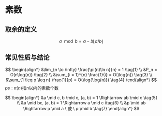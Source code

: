 # 素数

## 取余的定义
$$
a \mod b = a - b\lfloor a/b \rfloor
$$

## 常见性质与结论
$$
\begin{align*}
&\lim_{n \to \infty} \frac{\pi(n)\ln n}{n} = 1 \tag{1} \\
&P_n = O(n\log{n}) \tag{2} \\
&\sum_{i = 1}^{n} \frac{1}{i} = O(\log{n}) \tag{3} \\
&\sum_{1 \leq p \leq n} \frac{1}{p} = O(\log{\log{n}}) \tag{4} 
\end{align*}
$$
$ps: \pi(n)$指$n$以内的素数个数

$$
\begin{align*}
&a \mid c, b \mid c, (a, b) = 1 \Rightarrow ab \mid c \tag{5} \\
&a \mid bc, (a, b) = 1 \Rightarrow a \mid c \tag{6} \\
&p \mid ab \Rightarrow p \mid a  \ 或 \ p \mid b \tag{7}
\end{align*}
$$

